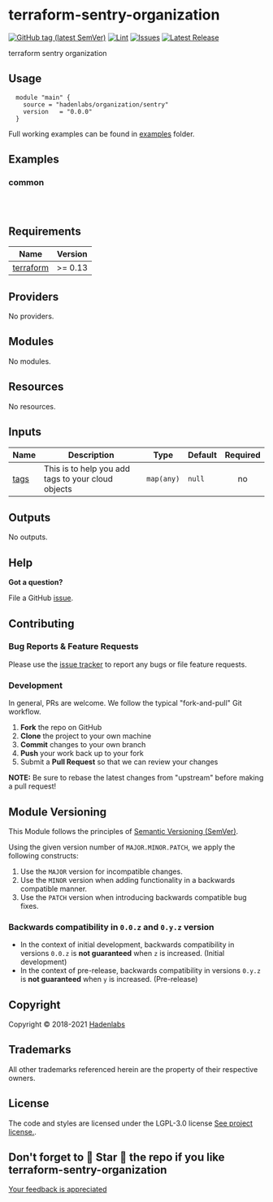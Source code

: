 <!--


  ** DO NOT EDIT THIS FILE
  **
  ** 1) Make all changes to `README.yaml`
  ** 2) Run`make readme` to rebuild this file.
  **
  ** (We maintain HUNDREDS of open source projects. This is how we maintain our sanity.)
  **


  -->

# terraform-sentry-organization

[![GitHub tag (latest SemVer)](https://img.shields.io/github/v/tag/hadenlabs/terraform-sentry-organization.svg?label=latest&sort=semver)](https://github.com/hadenlabs/terraform-sentry-organization/releases) [![Lint](https://github.com/hadenlabs/terraform-sentry-organization/actions/workflows/lint.yml/badge.svg?branch=develop)](https://github.com/hadenlabs/terraform-sentry-organization/actions) [![Issues](https://img.shields.io/github/issues/hadenlabs/terraform-sentry-organization.svg)](https://github.com/hadenlabs/terraform-sentry-organization/issues) [![Latest Release](https://img.shields.io/github/release/hadenlabs/terraform-sentry-organization.svg)](https://github.com/hadenlabs/terraform-sentry-organization/releases)

terraform sentry organization

## Usage

```hcl
  module "main" {
    source = "hadenlabs/organization/sentry"
    version   = "0.0.0"
  }

```

Full working examples can be found in [examples](./examples) folder.

## Examples

### common

```hcl



```

 <!-- BEGIN_TF_DOCS -->

## Requirements

| Name                                                                     | Version |
| ------------------------------------------------------------------------ | ------- |
| <a name="requirement_terraform"></a> [terraform](#requirement_terraform) | >= 0.13 |

## Providers

No providers.

## Modules

No modules.

## Resources

No resources.

## Inputs

| Name | Description | Type | Default | Required |
| --- | --- | --- | --- | :-: |
| <a name="input_tags"></a> [tags](#input_tags) | This is to help you add tags to your cloud objects | `map(any)` | `null` | no |

## Outputs

No outputs.

<!-- END_TF_DOCS -->

## Help

**Got a question?**

File a GitHub [issue](https://github.com/hadenlabs/terraform-sentry-organization/issues).

## Contributing

### Bug Reports & Feature Requests

Please use the [issue tracker](https://github.com/hadenlabs/terraform-sentry-organization/issues) to report any bugs or file feature requests.

### Development

In general, PRs are welcome. We follow the typical "fork-and-pull" Git workflow.

1.  **Fork** the repo on GitHub
2.  **Clone** the project to your own machine
3.  **Commit** changes to your own branch
4.  **Push** your work back up to your fork
5.  Submit a **Pull Request** so that we can review your changes

**NOTE:** Be sure to rebase the latest changes from "upstream" before making a pull request!

## Module Versioning

This Module follows the principles of [Semantic Versioning (SemVer)](https://semver.org/).

Using the given version number of `MAJOR.MINOR.PATCH`, we apply the following constructs:

1. Use the `MAJOR` version for incompatible changes.
1. Use the `MINOR` version when adding functionality in a backwards compatible manner.
1. Use the `PATCH` version when introducing backwards compatible bug fixes.

### Backwards compatibility in `0.0.z` and `0.y.z` version

- In the context of initial development, backwards compatibility in versions `0.0.z` is **not guaranteed** when `z` is increased. (Initial development)
- In the context of pre-release, backwards compatibility in versions `0.y.z` is **not guaranteed** when `y` is increased. (Pre-release)

## Copyright

Copyright © 2018-2021 [Hadenlabs](https://hadenlabs.com)

## Trademarks

All other trademarks referenced herein are the property of their respective owners.

## License

The code and styles are licensed under the LGPL-3.0 license [See project license.](LICENSE).

## Don't forget to 🌟 Star 🌟 the repo if you like terraform-sentry-organization

[Your feedback is appreciated](https://github.com/hadenlabs/terraform-sentry-organization/issues)
